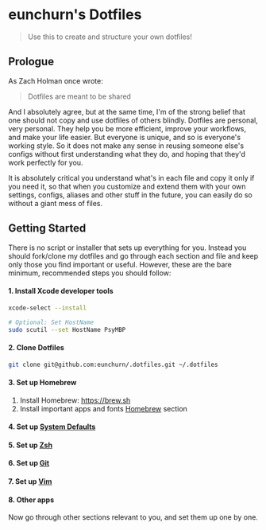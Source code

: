 # eunchurn's Dotfiles

> Use this to create and structure your own dotfiles!

## Prologue

As Zach Holman once wrote:

> Dotfiles are meant to be shared

And I absolutely agree, but at the same time, I'm of the strong belief that one should not copy and use dotfiles of others blindly. Dotfiles are personal, very personal. They help you be more efficient, improve your workflows, and make your life easier. But everyone is unique, and so is everyone's working style. So it does not make any sense in reusing someone else's configs without first understanding what they do, and hoping that they'd work perfectly for you.

It is absolutely critical you understand what's in each file and copy it only if you need it, so that when you customize and extend them with your own settings, configs, aliases and other stuff in the future, you can easily do so without a giant mess of files.


## Getting Started

There is no script or installer that sets up everything for you. Instead you should fork/clone my dotfiles and go through each section and file and keep only those you find important or useful. However, these are the bare minimum, recommended steps you should follow:

#### 1. Install Xcode developer tools

```bash
xcode-select --install

# Optional: Set HostName
sudo scutil --set HostName PsyMBP
```

#### 2. Clone Dotfiles

```bash
git clone git@github.com:eunchurn/.dotfiles.git ~/.dotfiles
```

#### 3. Set up Homebrew

1. Install Homebrew: https://brew.sh
2. Install important apps and fonts [Homebrew](git@github.com:eunchurn/.dotfiles.git/tree/master/Homebrew) section

#### 4. Set up [System Defaults](git@github.com:eunchurn/.dotfiles.git/tree/master/System)

#### 5. Set up [Zsh](git@github.com:eunchurn/.dotfiles.git/tree/master/Zsh)

#### 6. Set up [Git](git@github.com:eunchurn/.dotfiles.git/tree/master/Git)

#### 7. Set up [Vim](https://github.com/eunchurn/dotfiles/tree/master/Vim)

#### 8. Other apps

Now go through other sections relevant to you, and set them up one by one.
